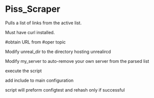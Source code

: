 # Piss_Scraper

Pulls a list of links from the active list.

Must have curl installed.

#obtain URL from #oper topic

Modify unreal_dir to the directory hosting unrealircd

Modify my_server to auto-remove your own server from the parsed list

execute the script

add include to main configuration

script will preform configtest and rehash only if successful
